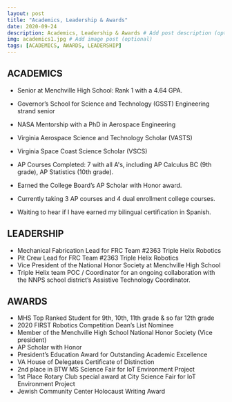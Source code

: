 ```yaml
---
layout: post
title: "Academics, Leadership & Awards"
date: 2020-09-24
description: Academics, Leadership & Awards # Add post description (optional)
img: academics1.jpg # Add image post (optional)
tags: [ACADEMICS, AWARDS, LEADERSHIP]
---
```


## ACADEMICS

* Senior at Menchville High School:  Rank 1 with a 4.64 GPA. 
* Governor’s School for Science and Technology (GSST) Engineering strand senior
* NASA Mentorship with a PhD in Aerospace Engineering
* Virginia Aerospace Science and Technology Scholar (VASTS)
* Virginia Space Coast Science Scholar (VSCS)

* AP Courses Completed: 7 with all A's, including AP Calculus BC (9th grade), AP Statistics (10th grade).
* Earned the College Board’s AP Scholar with Honor award. 
* Currently taking 3 AP courses and 4 dual enrollment college courses. 

* Waiting to hear if I have earned my bilingual certification in Spanish.


## LEADERSHIP

* Mechanical Fabrication Lead for FRC Team #2363 Triple Helix Robotics
* Pit Crew Lead for FRC Team #2363 Triple Helix Robotics
* Vice President of the National Honor Society at Menchville High School
* Triple Helix team POC / Coordinator for an ongoing collaboration with the NNPS school district’s Assistive Technology Coordinator.


## AWARDS

* MHS Top Ranked Student for 9th, 10th, 11th grade & so far 12th grade
* 2020 FIRST Robotics Competition Dean’s List Nominee
* Member of the Menchville High School National Honor Society  (Vice president)
* AP Scholar with Honor
* President’s Education Award for Outstanding Academic Excellence
* VA House of Delegates Certificate of Distinction
* 2nd place in BTW MS Science Fair for IoT Environment Project
* 1st Place Rotary Club special award at City Science Fair for IoT Environment Project
* Jewish Community Center Holocaust Writing Award










